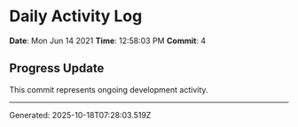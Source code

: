 # Daily Activity Log

**Date**: Mon Jun 14 2021
**Time**: 12:58:03 PM
**Commit**: 4

## Progress Update

This commit represents ongoing development activity.

---
Generated: 2025-10-18T07:28:03.519Z
